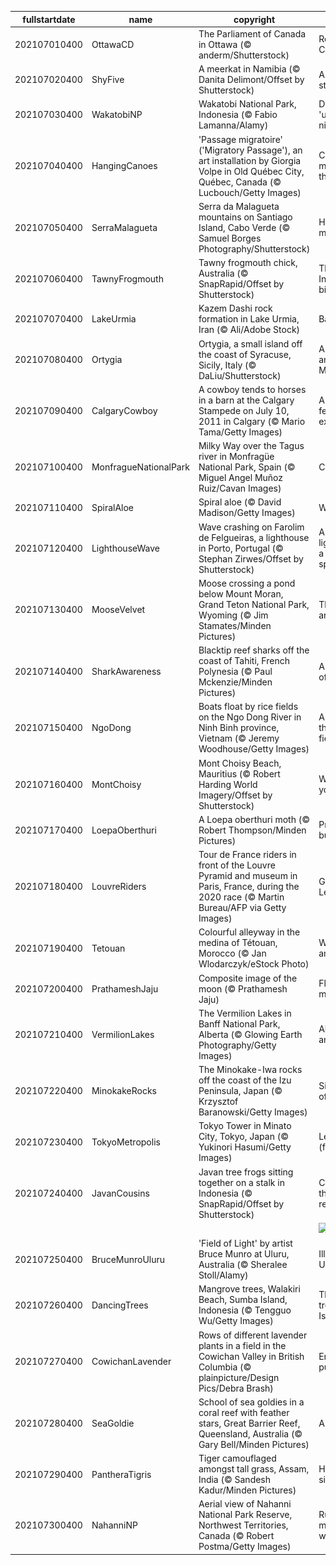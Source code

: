 |fullstartdate|name|copyright|title|image|
|--|--|--|--|--|
202107010400|OttawaCD|The Parliament of Canada in Ottawa (© anderm/Shutterstock)|Reflecting on Canada Day|![](/en-CA/2021/07/202107010400OttawaCD.jpg)|
202107020400|ShyFive|A meerkat in Namibia (© Danita Delimont/Offset by Shutterstock)|A meerkat stands alone|![](/en-CA/2021/07/202107020400ShyFive.jpg)|
202107030400|WakatobiNP|Wakatobi National Park, Indonesia (© Fabio Lamanna/Alamy)|Diving into the 'underwater nirvana'|![](/en-CA/2021/07/202107030400WakatobiNP.jpg)|
202107040400|HangingCanoes|'Passage migratoire' ('Migratory Passage'), an art installation by Giorgia Volpe in Old Québec City, Québec, Canada (© Lucbouch/Getty Images)|Celebrating migrations through art|![](/en-CA/2021/07/202107040400HangingCanoes.jpg)|
202107050400|SerraMalagueta|Serra da Malagueta mountains on Santiago Island, Cabo Verde (© Samuel Borges Photography/Shutterstock)|How green is my valley|![](/en-CA/2021/07/202107050400SerraMalagueta.jpg)|
202107060400|TawnyFrogmouth|Tawny frogmouth chick, Australia (© SnapRapid/Offset by Shutterstock)|The most Instagrammable bird?|![](/en-CA/2021/07/202107060400TawnyFrogmouth.jpg)|
202107070400|LakeUrmia|Kazem Dashi rock formation in Lake Urmia, Iran (© Ali/Adobe Stock)|Back on the rise|![](/en-CA/2021/07/202107070400LakeUrmia.jpg)|
202107080400|Ortygia|Ortygia, a small island off the coast of Syracuse, Sicily, Italy (© DaLiu/Shutterstock)|A centre of antiquity on the Mediterranean|![](/en-CA/2021/07/202107080400Ortygia.jpg)|
202107090400|CalgaryCowboy|A cowboy tends to horses in a barn at the Calgary Stampede on July 10, 2011 in Calgary (© Mario Tama/Getty Images)|A rodeo, a festival, and an exhibition|![](/en-CA/2021/07/202107090400CalgaryCowboy.jpg)|
202107100400|MonfragueNationalPark|Milky Way over the Tagus river in Monfragüe National Park, Spain (© Miguel Angel Muñoz Ruiz/Cavan Images)|Celestial Spain|![](/en-CA/2021/07/202107100400MonfragueNationalPark.jpg)|
202107110400|SpiralAloe|Spiral aloe (© David Madison/Getty Images)|Why, aloe there|![](/en-CA/2021/07/202107110400SpiralAloe.jpg)|
202107120400|LighthouseWave|Wave crashing on Farolim de Felgueiras, a lighthouse in Porto, Portugal (© Stephan Zirwes/Offset by Shutterstock)|A lofty lighthouse and a little ocean spray|![](/en-CA/2021/07/202107120400LighthouseWave.jpg)|
202107130400|MooseVelvet|Moose crossing a pond below Mount Moran, Grand Teton National Park, Wyoming (© Jim Stamates/Minden Pictures)|Through an artist's eyes|![](/en-CA/2021/07/202107130400MooseVelvet.jpg)|
202107140400|SharkAwareness|Blacktip reef sharks off the coast of Tahiti, French Polynesia (© Paul Mckenzie/Minden Pictures)|A different view of sharks|![](/en-CA/2021/07/202107140400SharkAwareness.jpg)|
202107150400|NgoDong|Boats float by rice fields on the Ngo Dong River in Ninh Binh province, Vietnam (© Jeremy Woodhouse/Getty Images)|A river runs through rice fields|![](/en-CA/2021/07/202107150400NgoDong.jpg)|
202107160400|MontChoisy|Mont Choisy Beach, Mauritius (© Robert Harding World Imagery/Offset by Shutterstock)|Whatever floats your boat|![](/en-CA/2021/07/202107160400MontChoisy.jpg)|
202107170400|LoepaOberthuri|A Loepa oberthuri moth (© Robert Thompson/Minden Pictures)|Pretty, pretty…butterfly?|![](/en-CA/2021/07/202107170400LoepaOberthuri.jpg)|
202107180400|LouvreRiders|Tour de France riders in front of the Louvre Pyramid and museum in Paris, France, during the 2020 race (© Martin Bureau/AFP via Getty Images)|Grand finish of Le Tour|![](/en-CA/2021/07/202107180400LouvreRiders.jpg)|
202107190400|Tetouan|Colourful alleyway in the medina of Tétouan, Morocco (© Jan Wlodarczyk/eStock Photo)|Wander the ancient medina|![](/en-CA/2021/07/202107190400Tetouan.jpg)|
202107200400|PrathameshJaju|Composite image of the moon (© Prathamesh Jaju)|Fly me to the moon|![](/en-CA/2021/07/202107200400PrathameshJaju.jpg)|
202107210400|VermilionLakes|The Vermilion Lakes in Banff National Park, Alberta (© Glowing Earth Photography/Getty Images)|Alpine peaks and lakes|![](/en-CA/2021/07/202107210400VermilionLakes.jpg)|
202107220400|MinokakeRocks|The Minokake-Iwa rocks off the coast of the Izu Peninsula, Japan (© Krzysztof Baranowski/Getty Images)|Singing praises of the oceans|![](/en-CA/2021/07/202107220400MinokakeRocks.jpg)|
202107230400|TokyoMetropolis|Tokyo Tower in Minato City, Tokyo, Japan (© Yukinori Hasumi/Getty Images)|Let the games (finally) begin!|![](/en-CA/2021/07/202107230400TokyoMetropolis.jpg)|
202107240400|JavanCousins|Javan tree frogs sitting together on a stalk in Indonesia (© SnapRapid/Offset by Shutterstock)|Can you see the family resemblance?|![](/en-CA/2021/07/202107240400JavanCousins.jpg)|
||||![](/en-CA/2021/07/.jpg)|
202107250400|BruceMunroUluru|'Field of Light' by artist Bruce Munro at Uluru, Australia (© Sheralee Stoll/Alamy)|Illuminated Uluru|![](/en-CA/2021/07/202107250400BruceMunroUluru.jpg)|
202107260400|DancingTrees|Mangrove trees, Walakiri Beach, Sumba Island, Indonesia (© Tengguo Wu/Getty Images)|The 'dancing trees' of Sumba Island|![](/en-CA/2021/07/202107260400DancingTrees.jpg)|
202107270400|CowichanLavender|Rows of different lavender plants in a field in the Cowichan Valley in British Columbia (© plainpicture/Design Pics/Debra Brash)|Enchanting purple flowers|![](/en-CA/2021/07/202107270400CowichanLavender.jpg)|
202107280400|SeaGoldie|School of sea goldies in a coral reef with feather stars, Great Barrier Reef, Queensland, Australia (© Gary Bell/Minden Pictures)|A goldie gala|![](/en-CA/2021/07/202107280400SeaGoldie.jpg)|
202107290400|PantheraTigris|Tiger camouflaged amongst tall grass, Assam, India (© Sandesh Kadur/Minden Pictures)|Hiding in plain sight|![](/en-CA/2021/07/202107290400PantheraTigris.jpg)|
202107300400|NahanniNP|Aerial view of Nahanni National Park Reserve, Northwest Territories, Canada (© Robert Postma/Getty Images)|Rugged mountains and wild rivers|![](/en-CA/2021/07/202107300400NahanniNP.jpg)|

